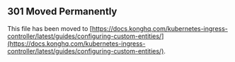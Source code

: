 ## 301 Moved Permanently

This file has been moved to [https://docs.konghq.com/kubernetes-ingress-controller/latest/guides/configuring-custom-entities/](https://docs.konghq.com/kubernetes-ingress-controller/latest/guides/configuring-custom-entities/).
